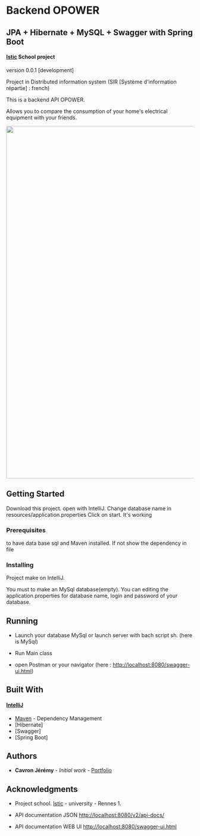 # Backend OPOWER
## JPA + Hibernate + MySQL + Swagger with Spring Boot
#### [Istic](https://istic.univ-rennes1.fr/) School project

version 0.0.1 [development]

Project in Distributed information system (SIR [Système d'information répartie] : french)

This is a backend API OPOWER.

Allows you to compare the consumption of your home's electrical equipment with your friends.

<img src="https://user-images.githubusercontent.com/8668325/36869431-1481a1c0-1d9c-11e8-9aac-412fea73206b.PNG" width="1039" height="945">

## Getting Started

Download this project. open with IntelliJ. Change database name in resources/application.properties
Click on start. It's working

### Prerequisites

to have data base sql and Maven installed. If not show the dependency in file


### Installing

Project make on IntelliJ.

You must to make an MySql database(empty). You can editing the application.properties for database name, login and password of your database.


## Running

- Launch your database MySql or launch server with bach script sh. (here is MySql)

- Run Main class

- open Postman or your navigator (here : [http://localhost:8080/swagger-ui.html](http://localhost:8080/swagger-ui.html))

## Built With

#### [IntelliJ](https://www.jetbrains.com/idea/)

* [Maven](https://maven.apache.org/) - Dependency Management
* [Hibernate]
* [Swagger]
* [Spring Boot]


## Authors

* **Cavron Jérémy** - *Initial work* - [Portfolio](http://www.dbs.bzh/portfolio)


## Acknowledgments

* Project school. [Istic](https://istic.univ-rennes1.fr/) - university - Rennes 1.

* API documentation JSON [http://localhost:8080/v2/api-docs/](http://localhost:8080/v2/api-docs)
* API documentation WEB UI [http://localhost:8080/swagger-ui.html](http://localhost:8080/swagger-ui.html)